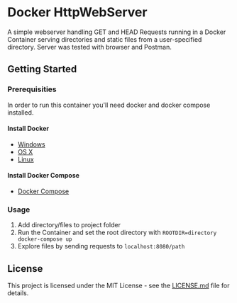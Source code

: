 # Docker HttpWebServer

A simple  webserver handling GET and HEAD Requests running in a Docker Container serving directories and static files from a user-specified directory. Server was tested with browser and Postman.

## Getting Started

### Prerequisities

In order to run this container you'll need docker and docker compose installed.

#### Install Docker
* [Windows](https://docs.docker.com/windows/started)
* [OS X](https://docs.docker.com/mac/started/)
* [Linux](https://docs.docker.com/linux/started/)

#### Install Docker Compose
* [Docker Compose](https://docs.docker.com/compose/install/)

### Usage

1. Add directory/files to project folder
2. Run the Container and set the root directory with `ROOTDIR=directory docker-compose up`
3. Explore files by sending requests to `localhost:8080/path`

## License

This project is licensed under the MIT License - see the [LICENSE.md](LICENSE.md) file for details.
